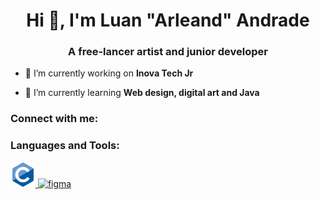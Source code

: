 <h1 align="center">Hi 👋, I'm Luan "Arleand" Andrade</h1>
<h3 align="center">A free-lancer artist and junior developer</h3>

- 🔭 I’m currently working on **Inova Tech Jr**

- 🌱 I’m currently learning **Web design, digital art and Java**

<h3 align="left">Connect with me:</h3>
<p align="left">
</p>

<h3 align="left">Languages and Tools:</h3>
<p align="left"> <a href="https://www.cprogramming.com/" target="_blank" rel="noreferrer"> <img src="https://raw.githubusercontent.com/devicons/devicon/master/icons/c/c-original.svg" alt="c" width="40" height="40"/> </a> <a href="https://www.figma.com/" target="_blank" rel="noreferrer"> <img src="https://www.vectorlogo.zone/logos/figma/figma-icon.svg" alt="figma" width="40" height="40"/> </a> </p>

